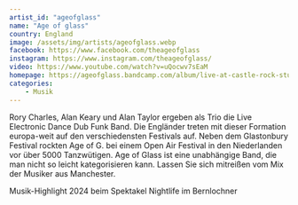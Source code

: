 ```yaml
---
artist_id: "ageofglass"
name: "Age of glass"
country: England
image: /assets/img/artists/ageofglass.webp
facebook: https://www.facebook.com/theageofglass
instagram: https://www.instagram.com/theageofglass/
video: https://www.youtube.com/watch?v=uQocwv7sEaM
homepage: https://ageofglass.bandcamp.com/album/live-at-castle-rock-studios
categories:
    - Musik
---
```

Rory Charles, Alan Keary und Alan Taylor ergeben als Trio die Live Electronic Dance Dub Funk Band. Die Engländer treten mit dieser Formation europa-weit auf den verschiedensten Festivals auf. Neben dem Glastonbury Festival rockten Age of G. bei einem Open Air Festival in den Niederlanden vor über 5000 Tanzwütigen. Age of Glass ist eine unabhängige Band, die man nicht so leicht kategorisieren kann. Lassen Sie sich mitreißen vom Mix der Musiker aus Manchester.

Musik-Highlight 2024 beim Spektakel Nightlife im Bernlochner